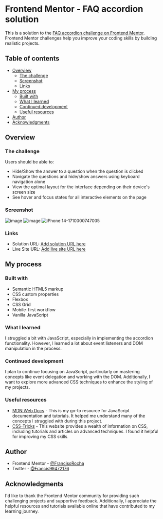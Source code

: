 # Frontend Mentor - FAQ accordion solution

This is a solution to the [FAQ accordion challenge on Frontend Mentor](https://www.frontendmentor.io/challenges/faq-accordion-wyfFdeBwBz). Frontend Mentor challenges help you improve your coding skills by building realistic projects. 

## Table of contents

- [Overview](#overview)
  - [The challenge](#the-challenge)
  - [Screenshot](#screenshot)
  - [Links](#links)
- [My process](#my-process)
  - [Built with](#built-with)
  - [What I learned](#what-i-learned)
  - [Continued development](#continued-development)
  - [Useful resources](#useful-resources)
- [Author](#author)
- [Acknowledgments](#acknowledgments)

## Overview

### The challenge

Users should be able to:

- Hide/Show the answer to a question when the question is clicked
- Navigate the questions and hide/show answers using keyboard navigation alone
- View the optimal layout for the interface depending on their device's screen size
- See hover and focus states for all interactive elements on the page

### Screenshot

![image](https://github.com/FrancisoRocha/faq-accordion-main/assets/122055396/19acd3cc-191f-4feb-a121-5367572870e9)
![image](https://github.com/FrancisoRocha/faq-accordion-main/assets/122055396/2af14029-e312-41a7-8dd2-09e3597cac36)
![iPhone 14-1710000747005](https://github.com/FrancisoRocha/faq-accordion-main/assets/122055396/581e8019-8c81-47ed-b587-780ea95b79cc)




### Links

- Solution URL: [Add solution URL here](https://www.frontendmentor.io/solutions/faq-accordion-ZZpLIzFxWB)
- Live Site URL: [Add live site URL here](https://francisorocha.github.io/faq-accordion-main/)

## My process

### Built with

- Semantic HTML5 markup
- CSS custom properties
- Flexbox
- CSS Grid
- Mobile-first workflow
- Vanilla JavaScript

### What I learned

I struggled a bit with JavaScript, especially in implementing the accordion functionality. However, I learned a lot about event listeners and DOM manipulation in the process.

### Continued development

I plan to continue focusing on JavaScript, particularly on mastering concepts like event delegation and working with the DOM. Additionally, I want to explore more advanced CSS techniques to enhance the styling of my projects.

### Useful resources

- [MDN Web Docs](https://developer.mozilla.org/en-US/docs/Web/JavaScript) - This is my go-to resource for JavaScript documentation and tutorials. It helped me understand many of the concepts I struggled with during this project.
- [CSS-Tricks](https://css-tricks.com/) - This website provides a wealth of information on CSS, including tutorials and articles on advanced techniques. I found it helpful for improving my CSS skills.

## Author

- Frontend Mentor - [@FrancisoRocha](https://www.frontendmentor.io/profile/FrancisoRocha)
- Twitter - [@Francis99472176](https://twitter.com/Francis99472176)

## Acknowledgments

I'd like to thank the Frontend Mentor community for providing such challenging projects and supportive feedback. Additionally, I appreciate the helpful resources and tutorials available online that have contributed to my learning journey.

